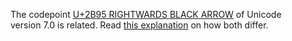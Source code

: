 The codepoint [U+2B95 RIGHTWARDS BLACK ARROW](/U+2B95) of Unicode version 7.0
is related. Read [this explanation](http://unicode.org/pipermail/unicode/2015-May/001807.html)
on how both differ.
